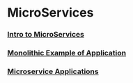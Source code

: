 #
# MicroServices 

### [Intro to MicroServices](//SpringQuizApp1/MicroserviceIntro.md)

### [Monolithic Example of Application](/SpringQuizApp1)

### [Microservice Applications]()

